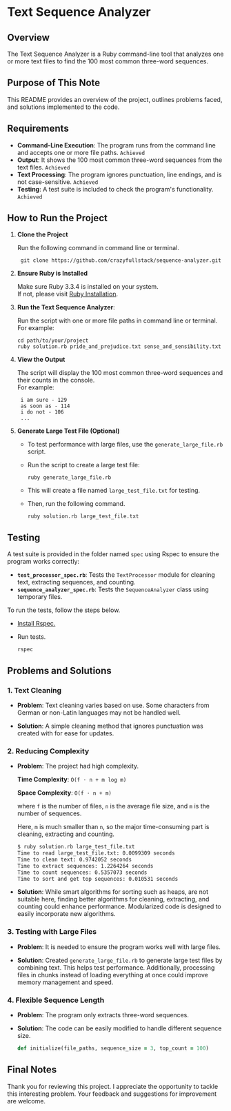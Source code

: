 # Text Sequence Analyzer

## Overview

The Text Sequence Analyzer is a Ruby command-line tool that analyzes one or more text files to find the 100 most common three-word sequences.

## Purpose of This Note

This README provides an overview of the project, outlines problems faced, and solutions implemented to the code.

## Requirements

- **Command-Line Execution**: The program runs from the command line and accepts one or more file paths. `Achieved`
- **Output**: It shows the 100 most common three-word sequences from the text files. `Achieved`
- **Text Processing**: The program ignores punctuation, line endings, and is not case-sensitive. `Achieved`
- **Testing**: A test suite is included to check the program's functionality. `Achieved`

## How to Run the Project

1. **Clone the Project**

   Run the following command in command line or terminal.

   ```
    git clone https://github.com/crazyfullstack/sequence-analyzer.git
   ```

1. **Ensure Ruby is Installed**

   Make sure Ruby 3.3.4 is installed on your system.  
   If not, please visit [Ruby Installation](https://www.ruby-lang.org/en/documentation/installation/).

1. **Run the Text Sequence Analyzer**:

   Run the script with one or more file paths in command line or terminal.  
   For example:

   ```
   cd path/to/your/project
   ruby solution.rb pride_and_prejudice.txt sense_and_sensibility.txt
   ```

1. **View the Output**

   The script will display the 100 most common three-word sequences and their counts in the console.  
   For example:

   ```
    i am sure - 129
    as soon as - 114
    i do not - 106
    ...
   ```

1. **Generate Large Test File (Optional)**

   - To test performance with large files, use the `generate_large_file.rb` script.

   - Run the script to create a large test file:
     ```
     ruby generate_large_file.rb
     ```
   - This will create a file named `large_test_file.txt` for testing.
   - Then, run the following command.
     ```
     ruby solution.rb large_test_file.txt
     ```

## Testing

A test suite is provided in the folder named `spec` using Rspec to ensure the program works correctly:

- **`test_processor_spec.rb`**: Tests the `TextProcessor` module for cleaning text, extracting sequences, and counting.
- **`sequence_analyzer_spec.rb`**: Tests the `SequenceAnalyzer` class using temporary files.

To run the tests, follow the steps below.

- [Install Rspec.](https://rspec.info/documentation/)

- Run tests.

  ```
  rspec
  ```

## Problems and Solutions

### 1. Text Cleaning

- **Problem**: Text cleaning varies based on use. Some characters from German or non-Latin languages may not be handled well.

- **Solution**: A simple cleaning method that ignores punctuation was created with for ease for updates.

### 2. Reducing Complexity

- **Problem**: The project had high complexity.

  **Time Complexity**: `O(f ⋅ n + m log m)`

  **Space Complexity**: `O(f ⋅ n + m)`

  where `f` is the number of files, `n` is the average file size, and `m` is the number of sequences.

  Here, `m` is much smaller than `n`, so the major time-consuming part is cleaning, extracting and counting.

  ```sh
  $ ruby solution.rb large_test_file.txt
  Time to read large_test_file.txt: 0.0099309 seconds
  Time to clean text: 0.9742052 seconds
  Time to extract sequences: 1.2264264 seconds
  Time to count sequences: 0.5357073 seconds
  Time to sort and get top sequences: 0.010531 seconds
  ```

- **Solution**:
  While smart algorithms for sorting such as heaps, are not suitable here, finding better algorithms for cleaning, extracting, and counting could enhance performance. Modularized code is designed to easily incorporate new algorithms.

### 3. Testing with Large Files

- **Problem**: It is needed to ensure the program works well with large files.

- **Solution**: Created `generate_large_file.rb` to generate large test files by combining text. This helps test performance. Additionally, processing files in chunks instead of loading everything at once could improve memory management and speed.

### 4. Flexible Sequence Length

- **Problem**: The program only extracts three-word sequences.

- **Solution**: The code can be easily modified to handle different sequence size.

  ```ruby
  def initialize(file_paths, sequence_size = 3, top_count = 100)
  ```

## Final Notes

Thank you for reviewing this project. I appreciate the opportunity to tackle this interesting problem. Your feedback and suggestions for improvement are welcome.
